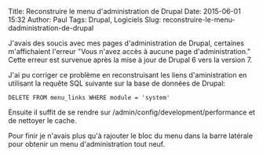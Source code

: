 Title: Reconstruire le menu d'administration de Drupal
Date: 2015-06-01 15:32
Author: Paul
Tags: Drupal, Logiciels
Slug: reconstruire-le-menu-dadministration-de-drupal

J'avais des soucis avec mes pages d'administration de Drupal, certaines
m'affichaient l'erreur "Vous n'avez accès à aucune page
d'administration." Cette erreur est survenue après la mise à jour de
Drupal 6 vers la version 7.

J'ai pu corriger ce problème en reconstruisant les liens d'aministration
en utilisant la requête SQL suivante sur la base de données de Drupal:

`DELETE FROM menu_links WHERE module = 'system'`

Ensuite il suffit de se rendre sur /admin/config/development/performance
et de nettoyer le cache.

Pour finir je n'avais plus qu'à rajouter le bloc du menu dans la barre
latérale pour obtenir un menu d'administration tout neuf.


